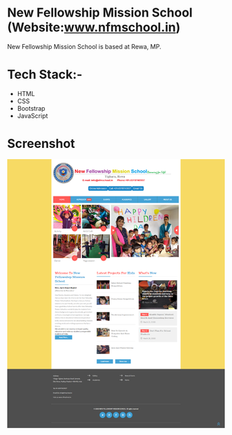 # New Fellowship Mission School (Website:<a href="www.nfmschool.in">www.nfmschool.in</a>)
<p>New Fellowship Mission School is based at Rewa, MP.</p>

# Tech Stack:-
<ul>
  <li>HTML</li>
  <li>CSS</li>
  <li>Bootstrap</li>
  <li>JavaScript</li>
</ul>

# Screenshot
<img src="nfmschoolProject.png">
